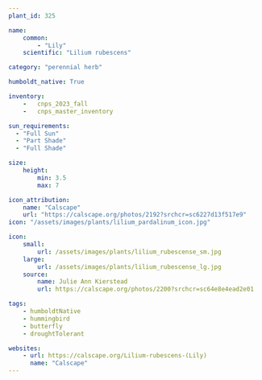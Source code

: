 ```yaml
---
plant_id: 325 

name: 
    common: 
        - "Lily"  
    scientific: "Lilium rubescens"  

category: "perennial herb"

humboldt_native: True

inventory: 
    -   cnps_2023_fall
    -   cnps_master_inventory

sun_requirements:
  - "Full Sun"
  - "Part Shade"
  - "Full Shade"

size:
    height: 
        min: 3.5 
        max: 7

icon_attribution: 
    name: "Calscape"
    url: "https://calscape.org/photos/2192?srchcr=sc6227d13f517e9"
icon: "/assets/images/plants/lilium_pardalinum_icon.jpg"

icon: 
    small: 
        url: /assets/images/plants/lilium_rubescense_sm.jpg 
    large: 
        url: /assets/images/plants/lilium_rubescense_lg.jpg 
    source: 
        name: Julie Ann Kierstead
        url: https://calscape.org/photos/2200?srchcr=sc64e8e4ead2e01

tags: 
    - humboldtNative
    - hummingbird
    - butterfly
    - droughtTolerant

websites:
    - url: https://calscape.org/Lilium-rubescens-(Lily)
      name: "Calscape"
---
```

